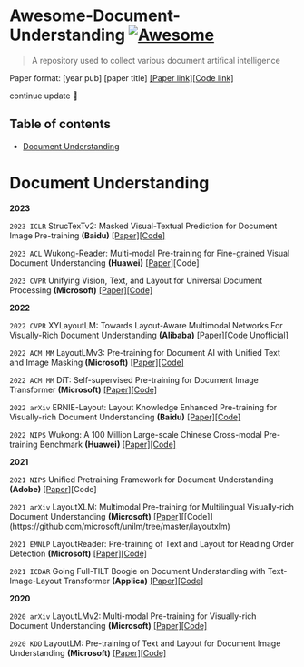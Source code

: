 # Awesome-Document-Understanding [![Awesome](https://awesome.re/badge-flat.svg)](https://awesome.re)
> A repository used to collect various document artifical intelligence

Paper format: [year pub] [paper title] [[Paper link]]()[[Code link]]()

continue update 🤗

## Table of contents

- [Document Understanding](#document-understanding)

# Document Understanding

**2023**

`2023 ICLR` StrucTexTv2: Masked Visual-Textual Prediction for Document Image Pre-training **(Baidu)** [[Paper]](https://arxiv.org/abs/2303.00289)[[Code]](https://github.com/PaddlePaddle/VIMER/tree/main/StrucTexT)

`2023 ACL` Wukong-Reader: Multi-modal Pre-training for Fine-grained Visual Document Understanding **(Huawei)** [[Paper]](https://arxiv.org/abs/2212.09621)[Code]

`2023 CVPR` Unifying Vision, Text, and Layout for Universal Document Processing **(Microsoft)** [[Paper]](https://arxiv.org/abs/2212.02623)[[Code]](https://github.com/microsoft/i-Code/tree/main/i-Code-Doc)

**2022**

`2022 CVPR` XYLayoutLM: Towards Layout-Aware Multimodal Networks For Visually-Rich Document Understanding **(Alibaba)** [[Paper]](https://arxiv.org/abs/2203.06947)[[Code Unofficial]](https://github.com/Sanster/xy-cut)

`2022 ACM MM` LayoutLMv3: Pre-training for Document AI with Unified Text and Image Masking **(Microsoft)** [[Paper]](https://arxiv.org/abs/2204.08387)[[Code]](https://github.com/microsoft/unilm/tree/master/layoutlmv3)

`2022 ACM MM` DiT: Self-supervised Pre-training for Document Image Transformer **(Microsoft)** [[Paper]](https://arxiv.org/abs/2203.02378)[[Code]](https://github.com/microsoft/unilm/tree/master/dit)

`2022 arXiv` ERNIE-Layout: Layout Knowledge Enhanced Pre-training for Visually-rich Document Understanding **(Baidu)** [[Paper]](https://arxiv.org/abs/2210.06155)[[Code]](https://github.com/PaddlePaddle/PaddleNLP/tree/develop/model_zoo/ernie-layout)

`2022 NIPS` Wukong: A 100 Million Large-scale Chinese Cross-modal Pre-training Benchmark **(Huawei)** [[Paper]](https://arxiv.org/abs/2202.06767)[[Code]](https://wukong-dataset.github.io/wukong-dataset/)




**2021**

`2021 NIPS` Unified Pretraining Framework for Document Understanding **(Adobe)** [[Paper]](https://arxiv.org/abs/2204.10939)[Code]

`2021 arXiv` LayoutXLM: Multimodal Pre-training for Multilingual Visually-rich Document Understanding **(Microsoft)** [[Paper]]([https://arxiv.org/abs/2204.10939](https://arxiv.org/abs/2104.08836))[[Code]](https://github.com/microsoft/unilm/tree/master/layoutxlm)

`2021 EMNLP` LayoutReader: Pre-training of Text and Layout for Reading Order Detection **(Microsoft)** [[Paper]](https://arxiv.org/abs/2108.11591)[[Code]](https://github.com/microsoft/unilm/tree/master/layoutreader)

`2021 ICDAR` Going Full-TILT Boogie on Document Understanding with Text-Image-Layout Transformer **(Applica)** [[Paper]](https://arxiv.org/abs/2102.09550)[[Code]](https://github.com/uakarsh/TiLT-Implementation)



**2020**

`2020 arXiv` LayoutLMv2: Multi-modal Pre-training for Visually-rich Document Understanding **(Microsoft)** [[Paper]](https://arxiv.org/abs/2012.14740)[[Code]](https://github.com/microsoft/unilm/tree/master/layoutlmv2)

`2020 KDD` LayoutLM: Pre-training of Text and Layout for Document Image Understanding **(Microsoft)** [[Paper]](https://arxiv.org/abs/1912.13318)[[Code]](https://github.com/microsoft/unilm/tree/master/layoutlm)




